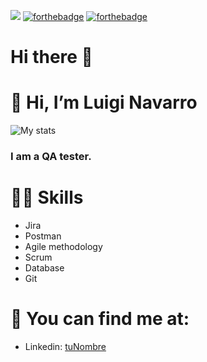 [![](https://cdn.pixabay.com/photo/2016/10/20/18/35/earth-1756274_1280.jpg)]()
[![forthebadge](https://forthebadge.com/images/badges/Uses-Git.svg)](https://forthebadge.com)
[![forthebadge](https://forthebadge.com/images/badges/powered-by-black-magic.svg)](https://forthebadge.com)
# Hi there 👋
# 👋 Hi, I’m Luigi Navarro
![My stats](https://github-readme-stats.vercel.app/api?username=Luigi026&count_private=true&show_icons=true&theme=radical)

### I am a QA tester.

# 💪🏼 Skills
- Jira
- Postman
- Agile methodology
- Scrum
- Database
- Git

# 👀 You can find me at:
- Linkedin: [tuNombre](https://www.linkedin.com/in/luigi-navarro-500b30258/?trk=public-profile-join-page)
